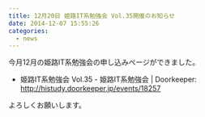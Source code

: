 ```yaml
---
title: 12月20日 姫路IT系勉強会 Vol.35開催のお知らせ
date: 2014-12-07 15:55:26
categories:
  - news
---
```


今月12月の姫路IT系勉強会の申し込みページができました。

-   姫路IT系勉強会 Vol.35 - 姫路IT系勉強会 | Doorkeeper: <http://histudy.doorkeeper.jp/events/18257>

よろしくお願いします。
